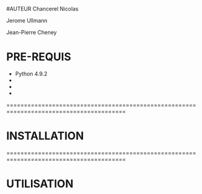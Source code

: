 
#AUTEUR
Chancerel Nicolas

Jerome Ullmann

Jean-Pierre Cheney 

# PRE-REQUIS
  
  - Python 4.9.2
  -
  -
  -


========================================================================================
# INSTALLATION


========================================================================================
# UTILISATION
